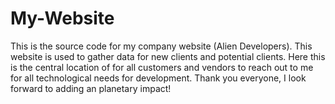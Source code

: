 # My-Website

This is the source code for my company website (Alien Developers). This website is used to gather data for new clients and potential clients. Here this is the central location of for all customers and vendors to reach out to me for all technological needs for development. Thank you everyone, I look forward to adding an planetary impact!
